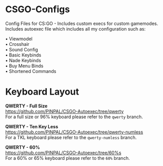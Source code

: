 # CSGO-Configs
Config Files for CS:GO - Includes custom execs for custom gamemodes.<br/>
Includes autoexec file which includes all my configuration such as:

  • Viewmodel          
  • Crosshair          
  • Sound Config       
  • Basic Keybinds     
  • Nade Keybinds      
  • Buy Menu Binds    
  • Shortened Commands

# Keyboard Layout

**QWERTY - Full Size**<br/>
https://github.com/PINPAL/CSGO-Autoexec/tree/qwerty<br/>
For a full size or 96% keyboard please refer to the `qwerty` branch.

**QWERTY - Ten Key Less**<br/>
https://github.com/PINPAL/CSGO-Autoexec/tree/qwerty-numless<br/>
For a TKL keyboard please refer to the `qwerty-numless` branch.

**QWERTY - 60%**<br/>
https://github.com/PINPAL/CSGO-Autoexec/tree/60%s<br/>
For a 60% or 65% keyboard please refer to the `60%` branch.
